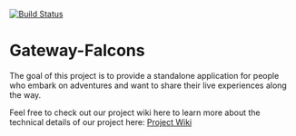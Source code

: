 [![Build Status](http://149.165.170.222:8080/buildStatus/icon?job=BackEnd_Pipeline)](http://149.165.170.222:8080/job/BackEnd_Pipeline/)

# Gateway-Falcons

The goal of this project is to provide a standalone application for people who embark on adventures and want to share their live experiences along the way.

Feel free to check out our project wiki here to learn more about the technical details of our project here: [Project Wiki](https://github.com/airavata-courses/Gateway-Falcons/wiki)

